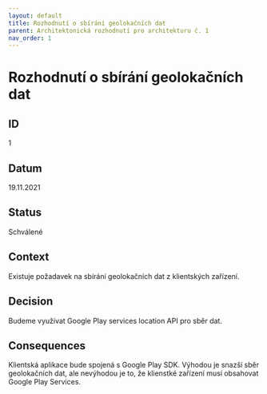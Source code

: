 ```yaml
---
layout: default
title: Rozhodnutí o sbírání geolokačních dat
parent: Architektonická rozhodnutí pro architekturu č. 1
nav_order: 1
---
```


# Rozhodnutí o sbírání geolokačních dat

## ID
1

## Datum
19.11.2021

## Status
Schválené

## Context
Existuje požadavek na sbírání geolokačních dat z klientských zařízení.

## Decision
Budeme využívat Google Play services location API pro sběr dat.

## Consequences
Klientská aplikace bude spojená s Google Play SDK. Výhodou je snazší sběr geolokačních dat, ale nevýhodou je to, že klienstké zařízení musí obsahovat Google Play Services.
